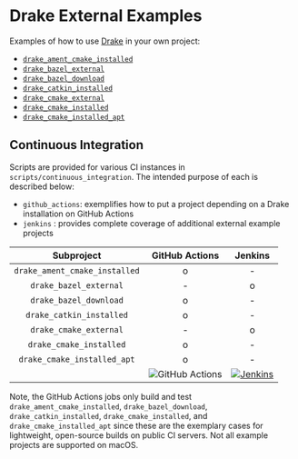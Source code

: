 # Drake External Examples

Examples of how to use [Drake](https://github.com/RobotLocomotion/drake) in your
own project:

* [`drake_ament_cmake_installed`](./drake_ament_cmake_installed)
* [`drake_bazel_external`](./drake_bazel_external)
* [`drake_bazel_download`](./drake_bazel_download)
* [`drake_catkin_installed`](./drake_catkin_installed)
* [`drake_cmake_external`](./drake_cmake_external)
* [`drake_cmake_installed`](./drake_cmake_installed)
* [`drake_cmake_installed_apt`](./drake_cmake_installed_apt)

## Continuous Integration

Scripts are provided for various CI instances in `scripts/continuous_integration`. The intended purpose of each is described below:

* `github_actions`:  exemplifies how to put a project depending on a Drake installation on GitHub Actions
* `jenkins` : provides complete coverage of additional external example projects

| **Subproject** | **GitHub Actions** | **Jenkins** |
|:---:|:---:|:---:|
| `drake_ament_cmake_installed` | o | - |
| `drake_bazel_external` | - | o |
| `drake_bazel_download` | o | - |
| `drake_catkin_installed` | o | - |
| `drake_cmake_external` | - | o |
| `drake_cmake_installed` | o | - |
| `drake_cmake_installed_apt` | o | - |
|| ![GitHub Actions](https://img.shields.io/github/actions/workflow/status/RobotLocomotion/drake-external-examples/ci.yml?branch=main) | [![Jenkins](https://img.shields.io/jenkins/build.svg?jobUrl=https://drake-jenkins.csail.mit.edu/job/RobotLocomotion/job/drake-external-examples/job/main)](https://drake-jenkins.csail.mit.edu/job/RobotLocomotion/job/drake-external-examples/) |


Note, the GitHub Actions jobs only build and test `drake_ament_cmake_installed`,
`drake_bazel_download`, `drake_catkin_installed`, `drake_cmake_installed`, and
`drake_cmake_installed_apt` since these are the exemplary cases for lightweight,
open-source builds on public CI servers. Not all example projects are supported
on macOS.
